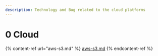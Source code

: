 ```yaml
---
description: Technology and Bug related to the cloud platforms
---
```


# 0️ Cloud

{% content-ref url="aws-s3.md" %}
[aws-s3.md](aws-s3.md)
{% endcontent-ref %}
